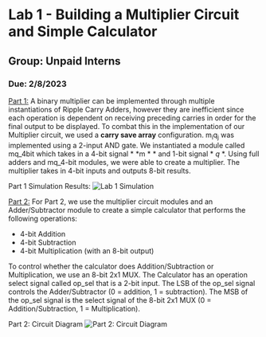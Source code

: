 # Lab 1 - Building a Multiplier Circuit and Simple Calculator
## Group: Unpaid Interns
### Due: 2/8/2023

<ins>Part 1:</ins>
A binary multiplier can be implemented through multiple instantiations of Ripple Carry Adders, however they are inefficient since each operation is dependent on receiving preceding carries in order for the final output to be displayed. To combat this in the implementation of our Multiplier circuit, we used a **carry save array** configuration. m<sub>i</sub>q<sub>j</sub> was implemented using a 2-input AND gate. We instantiated a module called mq_4bit which takes in a 4-bit signal * *m * * and 1-bit signal * *q* *. Using full adders and mq_4-bit modules, we were able to create a  multiplier. The multiplier takes in 4-bit inputs and outputs 8-bit results.

Part 1 Simulation Results:
![Lab 1 Simulation](https://github.com/Spring-2023-Classes/lab-1-building-multiplier-and-simple-calculator-unpaid-interns/blob/main/Lab_1_Part_1/Lab%201%20Simulation.png)


<ins>Part 2:</ins>
For Part 2, we use the multiplier circuit modules and an Adder/Subtractor module to create a simple calculator that performs the following operations:
- 4-bit Addition
- 4-bit Subtraction
- 4-bit Multiplication (with an 8-bit output)

To control whether the calculator does Addition/Subtraction or Multiplication, we use an 8-bit 2x1 MUX. The Calculator has an operation select signal called op_sel that is a 2-bit input. The LSB of the op_sel signal controls the Adder/Subtractor (0 = addition, 1 = subtraction). The MSB of the op_sel signal is the select signal of the 8-bit 2x1 MUX (0 = Addition/Subtraction, 1 = Multiplication).  

Part 2: Circuit Diagram
![Part 2: Circuit Diagram](https://github.com/Spring-2023-Classes/lab-1-building-multiplier-and-simple-calculator-unpaid-interns/blob/main/Lab_1_Part_2/Lab%201%20Part%202%20Diagram.jpg)
